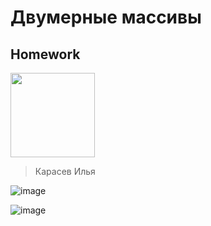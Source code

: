# Двумерные массивы
## Homework
<img src="https://github.com/user-attachments/assets/f57852aa-b866-4a98-b1f2-5788c74bcd49" width="135" />

> Карасев Илья

![image](https://github.com/user-attachments/assets/aeb10983-5f6c-4f17-93b0-2bee5cc15642)

![image](https://github.com/user-attachments/assets/bb24abf3-8618-463a-ab45-f223e0255720)
